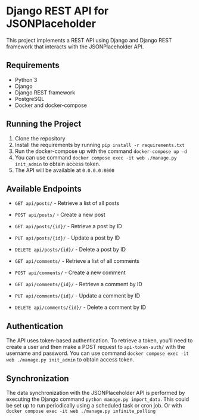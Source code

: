 # Django REST API for JSONPlaceholder

This project implements a REST API using Django and Django REST framework that interacts with the JSONPlaceholder API.

## Requirements

- Python 3
- Django
- Django REST framework
- PostgreSQL
- Docker and docker-compose

## Running the Project

1. Clone the repository
2. Install the requirements by running `pip install -r requirements.txt`
3. Run the docker-compose up with the command `docker-compose up -d`
4. You can use command `docker compose exec -it web ./manage.py init_admin` to obtain access token.
5. The API will be available at `0.0.0.0:8000`

## Available Endpoints

- `GET api/posts/` - Retrieve a list of all posts
- `POST api/posts/` - Create a new post
- `GET api/posts/{id}/` - Retrieve a post by ID
- `PUT api/posts/{id}/` - Update a post by ID
- `DELETE api/posts/{id}/` - Delete a post by ID

- `GET api/comments/` - Retrieve a list of all comments
- `POST api/comments/` - Create a new comment
- `GET api/comments/{id}/` - Retrieve a comment by ID
- `PUT api/comments/{id}/` - Update a comment by ID
- `DELETE api/comments/{id}/` - Delete a comment by ID

## Authentication

The API uses token-based authentication. To retrieve a token, you'll need to create a user and then make a POST request to `api-token-auth/` with the username and password. You can use command `docker compose exec -it web ./manage.py init_admin` to obtain access token.

## Synchronization

The data synchronization with the JSONPlaceholder API is performed by executing the Django command `python manage.py import_data`. 
This could be set up to run periodically using a scheduled task or cron job.
Or with `docker compose exec -it web ./manage.py infinite_polling`